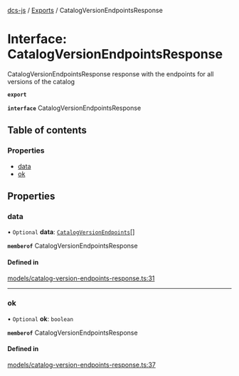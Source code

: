 [dcs-js](../README.md) / [Exports](../modules.md) / CatalogVersionEndpointsResponse

# Interface: CatalogVersionEndpointsResponse

CatalogVersionEndpointsResponse response with the endpoints for all versions of the catalog

**`export`**

**`interface`** CatalogVersionEndpointsResponse

## Table of contents

### Properties

- [data](CatalogVersionEndpointsResponse.md#data)
- [ok](CatalogVersionEndpointsResponse.md#ok)

## Properties

### <a id="data" name="data"></a> data

• `Optional` **data**: [`CatalogVersionEndpoints`](CatalogVersionEndpoints.md)[]

**`memberof`** CatalogVersionEndpointsResponse

#### Defined in

[models/catalog-version-endpoints-response.ts:31](https://github.com/unfoldingWord/dcs-js/blob/42a7ab5/models/catalog-version-endpoints-response.ts#L31)

___

### <a id="ok" name="ok"></a> ok

• `Optional` **ok**: `boolean`

**`memberof`** CatalogVersionEndpointsResponse

#### Defined in

[models/catalog-version-endpoints-response.ts:37](https://github.com/unfoldingWord/dcs-js/blob/42a7ab5/models/catalog-version-endpoints-response.ts#L37)
